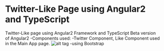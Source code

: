 # Twitter-Like Page using Angular2 and TypeScript
Twitter-Like page using Angular2 Framework and TypeScript
Beta version of Angular2
-Components used:
-Twitter Component, Like Component used in the Main App page.
![alt tag](https://github.com/varnachandran/Twitter-Like-Angular2/Twitter-Like.png)
-using Bootstrap 
